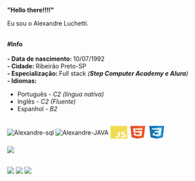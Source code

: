 <p><strong>"Hello there!!!!"</strong></p>

Eu sou o Alexandre Luchetti.

<br/><strong>#Info</strong><br/>
<br/><strong>- Data de nascimento: </strong>10/07/1992
<br/><strong>- Cidade: </strong>Ribeirão Preto-SP
<br/><strong>- Especialização: </strong> Full stack <i>(<strong>Step Computer Academy e Alura</strong>)</i>
<br/><strong>- Idiomas: </strong><ul>
  <li class="list-group-item">Português - <i>C2 (lingua nativa)</i></li>
  <li class="list-group-item">Inglês - <i>C2 (Fluente)</i></li>
  <li class="list-group-item">Espanhol - <i>B2</i></li>
  </ul>
  
  

<div style="display: inline_block"><br>
  <img align="center" alt="Alexandre-sql" height="30" width="40" src="https://cdn.jsdelivr.net/gh/devicons/devicon/icons/mysql/mysql-plain-wordmark.svg">
  <img align="center" alt="Alexandre-JAVA" height="30" width="40" src="https://cdn.jsdelivr.net/gh/devicons/devicon/icons/java/java-original.svg">
  <img align="center" alt="Alexandre-Js" height="30" width="40" src="https://raw.githubusercontent.com/devicons/devicon/master/icons/javascript/javascript-plain.svg">
  <img align="center" alt="Alexandre-HTML" height="30" width="40" src="https://raw.githubusercontent.com/devicons/devicon/master/icons/html5/html5-original.svg">
  <img align="center" alt="Alexandre-CSS" height="30" width="40" src="https://raw.githubusercontent.com/devicons/devicon/master/icons/css3/css3-original.svg">
</div>

</br>

<div align="">
  <a href="https://github.com/alexandreluchetti">
  <img height="180em" src="https://github-readme-stats.vercel.app/api?username=alexandreluchetti&show_icons=true&theme=dark&include_all_commits=true&count_private=true"/>
</div>

##
 
<div> 
  <a href="https://www.linkedin.com/in/alexandreluchetti/" target="_blank"><img src="https://img.shields.io/badge/-LinkedIn-%230077B5?style=for-the-badge&logo=linkedin&logoColor=white" target="_blank"></a>
  <a href = "mailto:luchetti.92@gmail.com"><img src="https://img.shields.io/badge/-Gmail-%23333?style=for-the-badge&logo=gmail&logoColor=white" target="_blank"></a>
  <a href="https://www.instagram.com/alexandreluchetti/" target="_blank"><img src="https://img.shields.io/badge/-Instagram-%23E4405F?style=for-the-badge&logo=instagram&logoColor=white" target="_blank"></a>  
</div>
